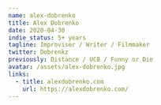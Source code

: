 ```yaml
---
name: alex-dobrenko
title: Alex Dobrenko
date: 2020-04-30
indie_status: 5+ years
tagline: Improviser / Writer / Filmmaker
twitter: Dobrenkz
previously: Distance / UCB / Funny or Die
avatar: /assets/alex-dobrenko.jpg
links:
  - title: alexdobrenko.com
    url: https://alexdobrenko.com/
---
```

